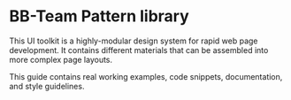 # BB-Team Pattern library

This UI toolkit is a highly-modular design system for rapid web page development. It contains different materials that can be assembled into more complex page layouts.

This guide contains real working examples, code snippets, documentation, and style guidelines.